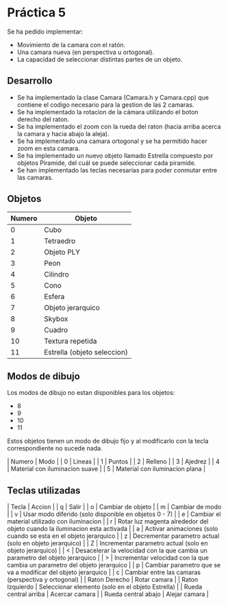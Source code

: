 # Práctica 5

Se ha pedido implementar:

+ Movimiento de la camara con el ratón.
+ Una camara nueva (en perspectiva u ortogonal).
+ La capacidad de seleccionar distintas partes de un objeto.

## Desarrollo

+ Se ha implementado la clase Camara (Camara.h y Camara.cpp) que contiene el codigo necesario para la gestion de las 2 camaras.
+ Se ha implementado la rotacion de la cámara utilizando el boton derecho del raton.
+ Se ha implementado el zoom con la rueda del raton (hacia arriba acerca la camara y hacia abajo la aleja).
+ Se ha implementado una camara ortogonal y se ha permitido hacer zoom en esta camara.
+ Se ha implementado un nuevo objeto llamado Estrella compuesto por objetos Piramide, del cuál se puede seleccionar cada piramide.
+ Se han implementado las teclas necesarias para poder conmutar entre las camaras.

## Objetos

| Numero | Objeto |
| ------ | ------ |
| 0 | Cubo |
| 1 | Tetraedro |
| 2 | Objeto PLY |
| 3 | Peon |
| 4 | Cilindro |
| 5 | Cono |
| 6 | Esfera |
| 7 | Objeto jerarquico |
| 8 | Skybox |
| 9 | Cuadro |
| 10 | Textura repetida |
| 11 | Estrella (objeto seleccion) |

## Modos de dibujo

Los modos de dibujo no estan disponibles para los objetos:

+ 8
+ 9
+ 10
+ 11

Estos objetos tienen un modo de dibujo fijo y al modificarlo con la tecla correspondiente no sucede nada.

| Numero | Modo |
| 0 | Lineas |
| 1 | Puntos |
| 2 | Relleno |
| 3 | Ajedrez |
| 4 | Material con iluminacion suave |
| 5 | Material con iluminacion plana |

## Teclas utilizadas

| Tecla | Accion |
| q | Salir |
| o | Cambiar de objeto |
| m | Cambiar de modo |
| v | Usar modo diferido (solo disponible en objetos 0 - 7) |
| e | Cambiar el material utilizado con iluminacion |
| r | Rotar luz magenta alrededor del objeto cuando la iluminacion esta activada |
| a | Activar animaciones (solo cuando se esta en el objeto jerarquico |
| z | Decrementar parametro actual (solo en objeto jerarquico) |
| Z | Incrementar parametro actual (solo en objeto jerarquico) | 
| < | Desacelerar la velocidad con la que cambia un parametro del objeto jerarquico |
| > | Incrementar velocidad con la que cambia un parametro del objeto jerarquico |
| p | Cambiar parametro que se va a modificar del objeto jerarquico |
| c | Cambiar entre las camaras (perspectiva y ortogonal) |
| Raton Derecho | Rotar camara |
| Raton Izquierdo | Seleccionar elemento (solo en el objeto Estrella) |
| Rueda central arriba | Acercar camara |
| Rueda central abajo | Alejar camara |
